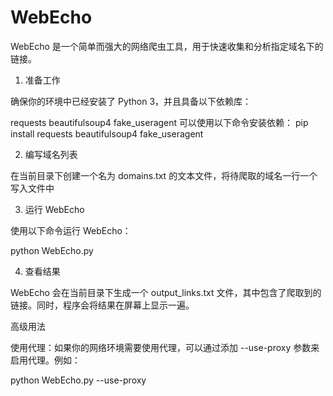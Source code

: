 # WebEcho
WebEcho 是一个简单而强大的网络爬虫工具，用于快速收集和分析指定域名下的链接。

1. 准备工作

确保你的环境中已经安装了 Python 3，并且具备以下依赖库：

requests
beautifulsoup4
fake_useragent
可以使用以下命令安装依赖：
pip install requests beautifulsoup4 fake_useragent

2. 编写域名列表

在当前目录下创建一个名为 domains.txt 的文本文件，将待爬取的域名一行一个写入文件中

3. 运行 WebEcho

使用以下命令运行 WebEcho：

python WebEcho.py

4. 查看结果

WebEcho 会在当前目录下生成一个 output_links.txt 文件，其中包含了爬取到的链接。同时，程序会将结果在屏幕上显示一遍。

高级用法

使用代理：如果你的网络环境需要使用代理，可以通过添加 --use-proxy 参数来启用代理。例如：

python WebEcho.py --use-proxy
